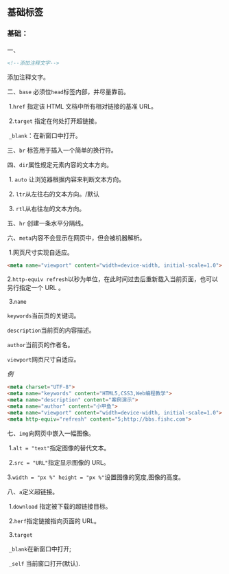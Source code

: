 ## 基础标签

### 基础：

一、

```html
<!--添加注释文字-->
```

   添加注释文字。

二、`base`   必须位`head`标签内部，并尽量靠前。

​	1.`href`  指定该 HTML 文档中所有相对链接的基准 URL。

​	2.`target`   指定在何处打开超链接。

​		`_blank`：在新窗口中打开。

三、`br` 标签用于插入一个简单的换行符。

四、`dir`属性规定元素内容的文本方向。

​	1. `auto` 让浏览器根据内容来判断文本方向。

​	2. `ltr`从左往右的文本方向。/默认

​	3. `rtl`从右往左的文本方向。

五、`hr` 创建一条水平分隔线。

六、`meta`内容不会显示在网页中，但会被机器解析。

​	1.网页尺寸实现自适应。

```html
<meta name="viewport" content="width=device-width, initial-scale=1.0">
```

​	2.`http-equiv refresh`以秒为单位，在此时间过去后重新载入当前页面，也可以另行指定一个 URL 。

​	3.`name`

`keywords`当前页的关键词。

`description`当前页的内容描述。

`author`当前页的作者名。

`viewport`网页尺寸自适应。

*例*

```html
<meta charset="UTF-8">
<meta name="keywords" content="HTML5,CSS3,Web编程教学">
<meta name="description" content="案例演示">
<meta name="author" content="小甲鱼">
<meta name="viewport" content="width=device-width, initial-scale=1.0">
<meta http-equiv="refresh" content="5;http://bbs.fishc.com">
```

七、`img`向网页中嵌入一幅图像。

​	1.`alt = "text"`指定图像的替代文本。

​	2.`src = "URL"`指定显示图像的 URL。

​	3.`width = "px %" height = "px %"`设置图像的宽度,图像的高度。

八、`a`定义超链接。

​	1.`download` 指定被下载的超链接目标。

​	2.`herf`指定链接指向页面的 URL。

​	3.`target`

​							`_blank`在新窗口中打开;

​							`_self` 当前窗口打开(默认).

